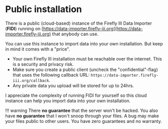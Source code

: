 # Public installation

There is a public (cloud-based) instance of the Firefly III Data Importer (**FIDI**) running on [https://data-importer.firefly-iii.org](https://data-importer.firefly-iii.org) that anybody can use.

You can use this instance to import data into your own installation. But keep in mind it comes with a "price".

- Your own Firefly III installation must be reachable over the internet. This is a security and privacy risk.
- Make sure you create a public client (uncheck the "confidential"-flag) that uses the following callback URL: `https://data-importer.firefly-iii.org/callback`.
- Any private data you upload will be stored for up to 24hrs.

I appreciate the complexity of running FIDI for yourself so this cloud instance can help you import data into your own installation.

!!! warning
    There **no guarantee** that the server won't be hacked. You also have **no guarantee** that I won't snoop through your files. A bug may make your files public to other users. You have zero guarantees and no warranty.
